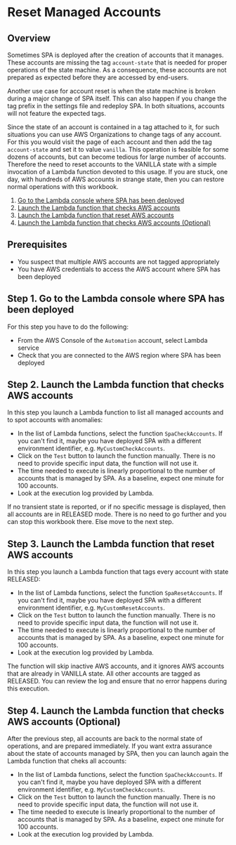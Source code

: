 # Reset Managed Accounts

## Overview
Sometimes SPA is deployed after the creation of accounts that it manages. These accounts are missing the tag `account-state` that is needed for proper operations of the state machine. As a consequence, these accounts are not prepared as expected before they are accessed by end-users.

Another use case for account reset is when the state machine is broken during a major change of SPA itself. This can also happen if you change the tag prefix in the settings file and redeploy SPA. In both situations, accounts will not feature the expected tags.

Since the state of an account is contained in a tag attached to it, for such situations you can use AWS Organizations to change tags of any account. For this you would visit the page of each account and then add the tag `account-state` and set it to value `vanilla`. This operation is feasible for some dozens of accounts, but can become tedious for large number of accounts. Therefore the need to reset accounts to the VANILLA state with a simple invocation of a Lambda function devoted to this usage. If you are stuck, one day, with hundreds of AWS accounts in strange state, then you can restore normal operations with this workbook.

1. [Go to the Lambda console where SPA has been deployed](#step-1)
2. [Launch the Lambda function that checks AWS accounts](#step-2)
3. [Launch the Lambda function that reset AWS accounts](#step-3)
4. [Launch the Lambda function that checks AWS accounts (Optional)](#step-4)

## Prerequisites
- You suspect that multiple AWS accounts are not tagged appropriately
- You have AWS credentials to access the AWS account where SPA has been deployed

## Step 1. Go to the Lambda console where SPA has been deployed <a id="step-1"></a>

For this step you have to do the following:
- From the AWS Console of the `Automation` account, select Lambda service
- Check that you are connected to the AWS region where SPA has been deployed

## Step 2. Launch the Lambda function that checks AWS accounts <a id="step-2"></a>

In this step you launch a Lambda function to list all managed accounts and to spot accounts with anomalies:
- In the list of Lambda functions, select the function `SpaCheckAccounts`. If you can't find it, maybe you have deployed SPA with a different environment identifier, e.g. `MyCustomCheckAccounts`.
- Click on the `Test` button to launch the function manually. There is no need to provide specific input data, the function will not use it.
- The time needed to execute is linearly proportional to the number of accounts that is managed by SPA. As a baseline, expect one minute for 100 accounts.
- Look at the execution log provided by Lambda.

If no transient state is reported, or if no specific message is displayed, then all accounts are in RELEASED mode. There is no need to go further and you can stop this workbook there. Else move to the next step.

## Step 3. Launch the Lambda function that reset AWS accounts <a id="step-3"></a>

In this step you launch a Lambda function that tags every account with state RELEASED:
- In the list of Lambda functions, select the function `SpaResetAccounts`. If you can't find it, maybe you have deployed SPA with a different environment identifier, e.g. `MyCustomResetAccounts`.
- Click on the `Test` button to launch the function manually. There is no need to provide specific input data, the function will not use it.
- The time needed to execute is linearly proportional to the number of accounts that is managed by SPA. As a baseline, expect one minute for 100 accounts.
- Look at the execution log provided by Lambda.

The function will skip inactive AWS accounts, and it ignores AWS accounts that are already in VANILLA state. All other accounts are tagged as RELEASED.
You can review the log and ensure that no error happens during this execution.

## Step 4. Launch the Lambda function that checks AWS accounts (Optional) <a id="step-4"></a>

After the previous step, all accounts are back to the normal state of operations, and are prepared immediately. If you want extra assurance about the state of accounts managed by SPA, then you can launch again the Lambda function that cheks all accounts:
- In the list of Lambda functions, select the function `SpaCheckAccounts`. If you can't find it, maybe you have deployed SPA with a different environment identifier, e.g. `MyCustomCheckAccounts`.
- Click on the `Test` button to launch the function manually. There is no need to provide specific input data, the function will not use it.
- The time needed to execute is linearly proportional to the number of accounts that is managed by SPA. As a baseline, expect one minute for 100 accounts.
- Look at the execution log provided by Lambda.


